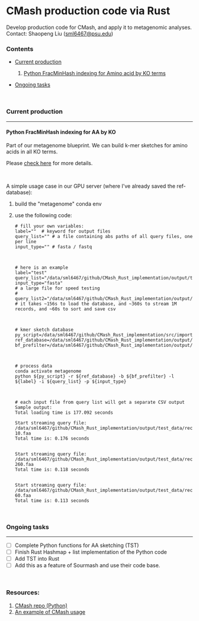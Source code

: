 # CMash production code via Rust
Develop production code for CMash, and apply it to metagenomic analyses.  
Contact: Shaopeng Liu (sml6467@psu.edu)



### Contents

- [Current production](#prod)
  1. [Python FracMinHash indexing for Amino acid by KO terms](#ko)

- [Ongoing tasks](#task)

  





<br>

### Current production <a name="prod"></a>

---

#### Python FracMinHash indexing for AA by KO <a name="ko"></a>

Part of our metagenome blueprint. We can build k-mer sketches for amino acids in all KO terms.

Please [check here](https://github.com/KoslickiLab/CMash_Rust_implementation/tree/main/production_py_AA_sketch/readme.md) for more details. 

<br>

A simple usage case in our GPU server (where I've already saved the ref-database):

1. build the "metagenome" conda env

2. use the following code:
   ```
   # fill your own variables:
   label=""  # keyword for output files
   query_list="" # a file containing abs paths of all query files, one per line
   input_type="" # fasta / fastq
   
   
   
   # here is an example
   label="test"
   query_list="/data/sml6467/github/CMash_Rust_implementation/output/test_data/query_list_3_small_fasta.txt"
   input_type="fasta"
   # a large file for speed testing
   # query_list2="/data/sml6467/github/CMash_Rust_implementation/output/test_data/query_list_1_file_1M.txt"
   # it takes ~156s to load the database, and ~360s to stream 1M records, and ~60s to sort and save csv
   
   
   
   # kmer sketch database
   py_script=/data/sml6467/github/CMash_Rust_implementation/src/import_db_and_stream_query_file.py
   ref_database=/data/sml6467/github/CMash_Rust_implementation/output/sketch_aa_7mer/fmh_scale_10_all_KO_AA.pkl
   bf_prefilter=/data/sml6467/github/CMash_Rust_implementation/output/sketch_aa_7mer/prefilter_bf_all_KO_AA.db
   
   
   
   # process data
   conda activate metagenome
   python ${py_script} -r ${ref_database} -b ${bf_prefilter} -l ${label} -i ${query_list} -p ${input_type}
   
   
   
   # each input file from query list will get a separate CSV output
   Sample output:
   Total loading time is 177.092 seconds
   
   Start streaming query file: /data/sml6467/github/CMash_Rust_implementation/output/test_data/record_1-10.faa
   Total time is: 0.176 seconds
   
   
   Start streaming query file: /data/sml6467/github/CMash_Rust_implementation/output/test_data/record_250-260.faa
   Total time is: 0.118 seconds
   
   
   Start streaming query file: /data/sml6467/github/CMash_Rust_implementation/output/test_data/record_50-60.faa
   Total time is: 0.113 seconds
   ```

   





<br>

### Ongoing tasks <a name="task"></a>	

---

- [ ] Complete Python functions for AA sketching (TST)
- [ ] Finish Rust Hashmap + list implementation of the Python code
- [ ] Add TST into Rust
- [ ] Add this as a feature of Sourmash and use their code base.

<br>




### Resources:
1. [CMash repo (Python)](https://github.com/dkoslicki/CMash)
2. [An example of CMash usage](https://github.com/KoslickiLab/CMASH-reproducibles)

